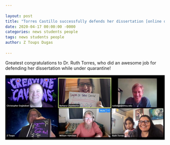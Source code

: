 ```yaml
---

layout: post
title: "Torres Castillo successfully defends her dissertation [online during the pandemic!]"
date: 2020-04-17 00:00:00 -0000
categories: news students people
tags: news students people
author: Z Toups Dugas

---
```


Greatest congratulations to Dr. Ruth Torres, who did an awesome job for defending her dissertation while under quarantine!

![screenshot of six individuals in zoom windows; five are congratulating the one in the lower-right corner](/docs/assets/images/ruth-congrats-zoom.jpeg)
